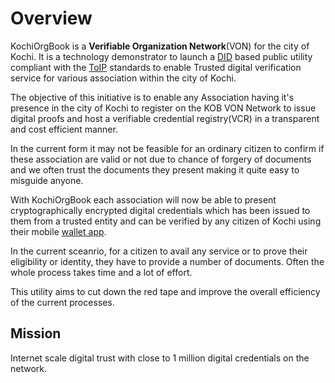 # Overview

KochiOrgBook is a **Verifiable Organization Network**(VON) for the city of Kochi. It is a technology demonstrator to launch a [DID](./glossary.md) based public utility compliant with the [ToIP](./glossary.md) standards to enable Trusted digital verification service for various association within the city of Kochi.​

The objective of this initiative is to enable any Association having it's presence in the city of Kochi to register on the KOB VON Network to issue digital proofs and host a verifiable credential registry(VCR) in a transparent and cost efficient manner. 

In the current form it may not be feasible for an ordinary citizen to confirm if these association are valid or not due to chance of forgery of documents and we often trust the documents they present making it quite easy to misguide anyone.

With KochiOrgBook each association will now be able to present cryptographically encrypted digital credentials which has been issued to them from a trusted entity and can 
be verified by any citizen of Kochi using their mobile [wallet app](./glossary.md).

In the current sceanrio, for a citizen to avail any service or to prove their eligibility or identity, they have to provide a number of documents. Often the whole process 
takes time and a lot of effort.

This utility aims to cut down the red tape and improve the overall efficiency of the current processes.



## Mission

Internet scale digital trust with close to 1 million digital credentials on the network.​